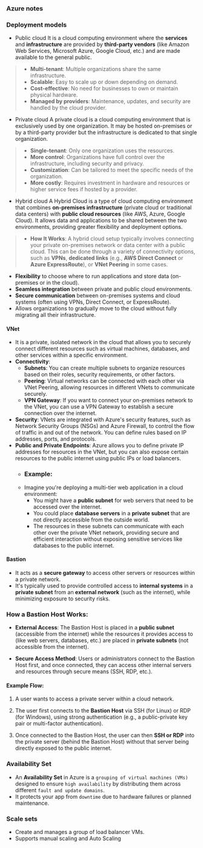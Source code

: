 ### Azure notes

### Deployment models
- Public cloud
It is a cloud computing environment where the **services** and **infrastructure** are provided by **third-party vendors** (like Amazon Web Services, Microsoft Azure, Google Cloud, etc.) and are made available to the general public.
> -   **Multi-tenant**: Multiple organizations share the same infrastructure.
> - **Scalable**: Easy to scale up or down depending on demand.
>  - **Cost-effective**: No need for businesses to own or maintain physical hardware.
> -   **Managed by providers**: Maintenance, updates, and security are handled by the cloud provider.


- Private cloud
A private cloud is a cloud computing environment that is exclusively used by one organization. 
It may be hosted on-premises or by a third-party provider but the infrastructure is dedicated to that single organization.
> -   **Single-tenant**: Only one organization uses the resources.  
>-   **More control**: Organizations have full control over the infrastructure, including security and privacy.  
>-   **Customization**: Can be tailored to meet the specific needs of the organization.
>-   **More costly**: Requires investment in hardware and resources or higher service fees if hosted by a provider.
- Hybrid cloud
A Hybrid Cloud is a type of cloud computing environment that combines **on-premises infrastructure** (private cloud or traditional data centers) with **public cloud resources** (like AWS, Azure, Google Cloud).
 It allows data and applications to be shared between the two environments, providing greater flexibility and deployment options.
 > -   **How It Works**: A hybrid cloud setup typically involves connecting your private on-premises network or data center with a public cloud. This can be done through a variety of connectivity options, such as **VPNs**, **dedicated links** (e.g., **AWS Direct Connect** or **Azure ExpressRoute**), or **VNet Peering** in some cases.

-   **Flexibility** to choose where to run applications and store data (on-premises or in the cloud).
-   **Seamless integration** between private and public cloud environments.
-   **Secure communication** between on-premises systems and cloud systems (often using VPNs, Direct Connect, or ExpressRoute).    
-   Allows organizations to gradually move to the cloud without fully migrating all their infrastructure.




#### VNet
- It is a private, isolated network in the cloud that allows you to securely connect different resources such as virtual machines, databases, and other services within a specific environment.
- **Connectivity**:
	- **Subnets**: You can create multiple subnets to organize resources based on their roles, security requirements, or other factors.
	-   **Peering**: Virtual networks can be connected with each other via VNet Peering, allowing resources in different VNets to communicate securely.
	-   **VPN Gateway**: If you want to connect your on-premises network to the VNet, you can use a VPN Gateway to establish a secure connection over the internet.
-    **Security**: VNets are integrated with Azure's security features, such as Network Security Groups (NSGs) and Azure Firewall, to control the flow of traffic in and out of the network. You can define rules based on IP addresses, ports, and protocols.
-   **Public and Private Endpoints**: Azure allows you to define private IP addresses for resources in the VNet, but you can also expose certain resources to the public internet using public IPs or load balancers.
	- ### Example:
	- Imagine you're deploying a multi-tier web application in a cloud environment:
		-   You might have a **public subnet** for web servers that need to be accessed over the internet.
		-   You could place **database servers** in a **private subnet** that are not directly accessible from the outside world.
		-   The resources in these subnets can communicate with each other over the private VNet network, providing secure and efficient interaction without exposing sensitive services like databases to the public internet.



#### Bastion
- It acts as a **secure gateway** to access other servers or resources within a private network. 
- It's typically used to provide controlled access to **internal systems** in a **private subnet** from an **external network** (such as the internet), while minimizing exposure to security risks.
### How a Bastion Host Works:

-   **External Access**: The Bastion Host is placed in a **public subnet** (accessible from the internet) while the resources it provides access to (like web servers, databases, etc.) are placed in **private subnets** (not accessible from the internet).
    
-   **Secure Access Method**: Users or administrators connect to the Bastion Host first, and once connected, they can access other internal servers and resources through secure means (SSH, RDP, etc.).
    

#### Example Flow:

1.  A user wants to access a private server within a cloud network.
    
2.  The user first connects to the **Bastion Host** via SSH (for Linux) or RDP (for Windows), using strong authentication (e.g., a public-private key pair or multi-factor authentication).
    
3.  Once connected to the Bastion Host, the user can then **SSH or RDP** into the private server (behind the Bastion Host) without that server being directly exposed to the public internet.



### Availability Set
 - An **Availability Set** in Azure is a `grouping of virtual machines (VMs)` designed to ensure `high availability` by distributing them across different `fault and update domains`.
 - It protects your app from `downtime` due to hardware failures or planned maintenance.
### Scale sets
- Create and manages a group of load balancer VMs.
- Supports manual scaling and Auto Scaling



